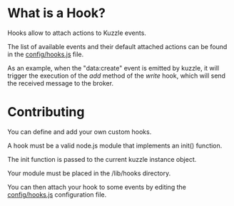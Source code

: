 # What is a Hook?

Hooks allow to attach actions to Kuzzle events.

The list of available events and their default attached actions can be found in the [config/hooks.js](../config/hooks.js) file.

As an example, when the "data:create" event is emitted by kuzzle, it will trigger the execution of the *add* method of the *write* hook, which will send the received message to the broker.

# Contributing

You can define and add your own custom hooks.

A hook must be a valid node.js module that implements an init() function.

The init function is passed to the current kuzzle instance object.

Your module must be placed in the /lib/hooks directory.

You can then attach your hook to some events by editing the [config/hooks.js](../config/hooks.js) configuration file.
